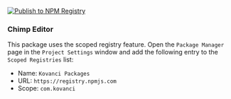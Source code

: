 [![Publish to NPM Registry](https://github.com/kovanci/Package_Unity3D_ChimpEditor/actions/workflows/publish_npm.yml/badge.svg)](https://github.com/kovanci/Package_Unity3D_ChimpEditor/actions/workflows/publish_npm.yml)

### Chimp Editor

This package uses the scoped registry feature. Open the `Package Manager` page in the `Project Settings` window and add the following entry to the `Scoped Registries` list:

- Name: `Kovanci Packages`
- URL: `https://registry.npmjs.com`
- Scope: `com.kovanci`
